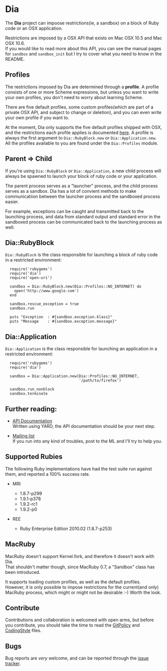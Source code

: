 # Dia
The **Dia** project can impoose restrictions(ie, a sandbox) on a block of Ruby 
code or an OSX application. 

Restrictions are imposed by a OSX API that exists on Mac OSX 10.5 and Mac OSX 10.6.  
If you would like to read more about this API, you can see the manual pages for `sandbox`
and `sandbox_init` but I try to cover what you need to know in the README.


## Profiles
The restrictions imposed by Dia are determined through a **profile**. A profile consists of one or 
more Scheme expressions, but unless you want to write your own profiles, you don't need to worry 
about learning Scheme.

There are five default profiles, some custom profiles(which are part of a private OSX API, and 
subject to change or deletion), and you can even write your own profile if you want to.

At the moment, Dia only supports the five default profiles shipped with OSX, and the restrictions
each profile applies is documented 
[here](http://rubydoc.info/github/robgleeson/Dia/master/Dia/Profiles). 
A profile is always the first argument to
`Dia::RubyBlock.new` or `Dia::Application.new`. All the profiles available to you are found under
the `Dia::Profiles` module.


## Parent => Child 

If you're using `Dia::RubyBlock` or `Dia::Application`, a new child process will always be spawned
to launch your block of ruby code or your application. 

The parent process serves as a "launcher" process, and the child process serves as a sandbox. 
Dia has a lot of convient methods to make communicatiion between the launcher process and the
sandboxed process easier. 

For example, exceptions can be caught and transmitted back to the
launching process, and data from standard output and standard error in the sandboxed process 
can be communicated back to the launching process as well.

## Dia::RubyBlock

`Dia::RubyBlock` is the class responsible for launching a block of ruby code in a 
restricted environment:

      require('rubygems')
      require('dia')
      require('open-uri')

      sandbox = Dia::RubyBlock.new(Dia::Profiles::NO_INTERNET) do
        open('http://www.google.com')
      end

      sandbox.rescue_exception = true 
      sandbox.run

      puts "Exception  : #{sandbox.exception.klass}"
      puts "Message    : #{sandbox.exception.message}"

## Dia::Application

`Dia::Application` is the class responsible for launching an application in a 
restricted environment:

      require('rubygems')
      require('dia')

      sandbox = Dia::Application.new(Dia::Profiles::NO_INTERNET,
                                     '/path/to/firefox')

      sandbox.run_nonblock 
      sandbox.terminate

## Further reading:

* [API Documentation](http://doc.fork-bomb.org/dia)   
  Written using YARD, the API documentation should be your next step.  

* [Mailing list](http://groups.google.com/group/ruby-dia)   
  If you run into any kind of troubles, post to the ML and I'll try to
  help you.

## Supported Rubies

The following Ruby implementations have had the test suite run against them, and
reported a 100% success rate.

* MRI
  * 1.8.7-p299
  * 1.9.1-p378
  * 1.9.2-rc1
  * 1.9.2-p0

* REE
  * Ruby Enterprise Edition 2010.02 (1.8.7-p253)

## MacRuby
MacRuby doesn't support Kernel.fork, and therefore it doesn't work with Dia.  
That shouldn't matter though, since MacRuby 0.7, a "Sandbox" class has been introduced.

It supports loading custom profiles, as well as the default profiles.  
However, it is only possible to impose restrictions for the current(and only) MacRuby process,
which might or might not be desirable :-) Worth the look.


## Contribute
Contributions and collaboration is welcomed with open arms, but before 
you contribute, you should take the time to read the 
[GitPolicy](http://github.com/robgleeson/Dia/blob/master/GitPolicy) and 
[CodingStyle](http://github.com/robgleeson/Dia/blob/master/CodingStyle) files.

## Bugs  
Bug reports are _very_ welcome, and can be reported through the
[issue tracker](http://github.com/robgleeson/dia/issues).


